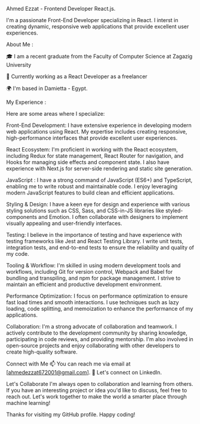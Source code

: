 Ahmed Ezzat - Frontend Developer React.js.

I'm a passionate Front-End Developer specializing in React. I interst in creating dynamic, responsive web applications that provide excellent user experiences.

About Me :

🎓 I am a recent graduate from the Faculty of Computer Science at Zagazig University

💼 Currently working as a React Developer as a freelancer

🌍 I'm based in Damietta - Egypt.

My Experience :

Here are some areas where I specialize:

Front-End Development: I have extensive experience in developing modern web applications using React. My expertise includes creating responsive, high-performance interfaces that provide excellent user experiences.

React Ecosystem: I'm proficient in working with the React ecosystem, including Redux for state management, React Router for navigation, and Hooks for managing side effects and component state. I also have experience with Next.js for server-side rendering and static site generation.

JavaScript : I have a strong command of JavaScript (ES6+) and TypeScript, enabling me to write robust and maintainable code. I enjoy leveraging modern JavaScript features to build clean and efficient applications.

Styling & Design: I have a keen eye for design and experience with various styling solutions such as CSS, Sass, and CSS-in-JS libraries like styled-components and Emotion. I often collaborate with designers to implement visually appealing and user-friendly interfaces.

Testing: I believe in the importance of testing and have experience with testing frameworks like Jest and React Testing Library. I write unit tests, integration tests, and end-to-end tests to ensure the reliability and quality of my code.

Tooling & Workflow: I'm skilled in using modern development tools and workflows, including Git for version control, Webpack and Babel for bundling and transpiling, and npm for package management. I strive to maintain an efficient and productive development environment.

Performance Optimization: I focus on performance optimization to ensure fast load times and smooth interactions. I use techniques such as lazy loading, code splitting, and memoization to enhance the performance of my applications.

Collaboration: I'm a strong advocate of collaboration and teamwork. I actively contribute to the development community by sharing knowledge, participating in code reviews, and providing mentorship. I'm also involved in open-source projects and enjoy collaborating with other developers to create high-quality software.

Connect with Me
📫 You can reach me via email at [ahmedezzat672001@gmail.com].
💬 Let's connect on LinkedIn.

Let's Collaborate
I'm always open to collaboration and learning from others. If you have an interesting project or idea you'd like to discuss, feel free to reach out. Let's work together to make the world a smarter place through machine learning!

Thanks for visiting my GitHub profile. Happy coding!
